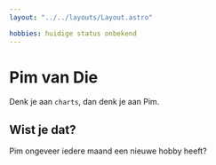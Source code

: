 ```yaml
---
layout: "../../layouts/Layout.astro"

hobbies: huidige status onbekend
---
```


# Pim van Die

Denk je aan `charts`, dan denk je aan Pim.

## Wist je dat?

Pim ongeveer iedere maand een nieuwe hobby heeft?
